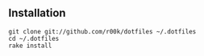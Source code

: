 ## Installation

  `git clone git://github.com/r00k/dotfiles ~/.dotfiles`  
  `cd ~/.dotfiles`  
  `rake install`
